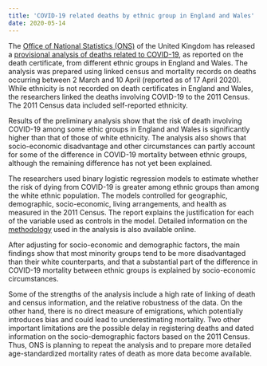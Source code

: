 ```yaml
---
title: 'COVID-19 related deaths by ethnic group in England and Wales'
date: 2020-05-14
---
```


The [Office of National Statistics (ONS)](https://www.ons.gov.uk/) of the United
Kingdom has released a
[provisional analysis of deaths related to COVID-19](https://www.ons.gov.uk/peoplepopulationandcommunity/birthsdeathsandmarriages/deaths/articles/coronavirusrelateddeathsbyethnicgroupenglandandwales/2march2020to10april2020),
as reported on the death certificate, from different ethnic groups in England
and Wales. The analysis was prepared using linked census and mortality records
on deaths occurring between 2 March and 10 April (reported as of 17 April 2020).
While ethnicity is not recorded on death certificates in England and Wales, the
researchers linked the deaths involving COVID-19 to the 2011 Census. The 2011
Census data included self-reported ethnicity.

Results of the preliminary analysis show that the risk of death involving
COVID-19 among some ethic groups in England and Wales is significantly higher
than that of those of white ethnicity. The analysis also shows that
socio-economic disadvantage and other circumstances can partly account for some
of the difference in COVID-19 mortality between ethnic groups, although the
remaining difference has not yet been explained.

The researchers used binary logistic regression models to estimate whether the
risk of dying from COVID-19 is greater among ethnic groups than among the white
ethnic population. The models controlled for geographic, demographic,
socio-economic, living arrangements, and health as measured in the 2011 Census.
The report explains the justification for each of the variable used as controls
in the model. Detailed information on the
[methodology](https://www.ons.gov.uk/peoplepopulationandcommunity/birthsdeathsandmarriages/deaths/methodologies/coronavirusrelateddeathsbyethnicgroupenglandandwalesmethodology)
used in the analysis is also available online.

After adjusting for socio-economic and demographic factors, the main findings
show that most minority groups tend to be more disadvantaged than their white
counterparts, and that a substantial part of the difference in COVID-19
mortality between ethnic groups is explained by socio-economic circumstances.

Some of the strengths of the analysis include a high rate of linking of death
and census information, and the relative robustness of the data. On the other
hand, there is no direct measure of emigrations, which potentially introduces
bias and could lead to underestimating mortality. Two other important
limitations are the possible delay in registering deaths and dated information
on the socio-demographic factors based on the 2011 Census. Thus, ONS is planning
to repeat the analysis and to prepare more detailed age-standardized mortality
rates of death as more data become available.
